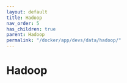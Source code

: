 ```yaml
---
layout: default
title: Hadoop
nav_order: 5
has_children: true
parent: Hadoop
permalink: "/docker/app/devs/data/hadoop/"
---
```


# Hadoop
